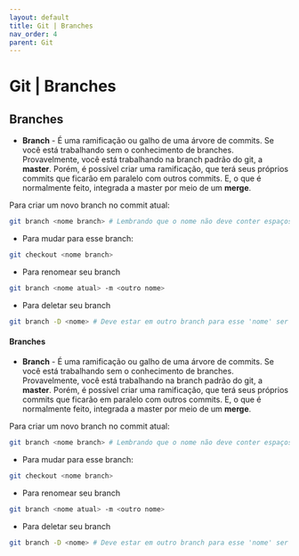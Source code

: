 ```yaml
---
layout: default
title: Git | Branches
nav_order: 4
parent: Git
---
```

 
# Git | Branches

## Branches

* **Branch** - É uma ramificação ou galho de uma árvore de commits. Se você está trabalhando sem o conhecimento de branches. Provavelmente, você está trabalhando na branch padrão do git, a **master**. Porém, é possível criar uma ramificação, que terá seus próprios commits que ficarão em paralelo com outros commits. E, o que é normalmente feito, integrada a master por meio de um **merge**.

Para criar um novo branch no commit atual:

~~~bash
git branch <nome branch> # Lembrando que o nome não deve conter espaços
~~~

* Para mudar para esse branch:

~~~bash
git checkout <nome branch>
~~~

* Para renomear seu branch

~~~bash
git branch <nome atual> -m <outro nome>
~~~

* Para deletar seu branch

~~~bash
git branch -D <nome> # Deve estar em outro branch para esse 'nome' ser deletado
~~~

#### Branches

* **Branch** - É uma ramificação ou galho de uma árvore de commits. Se você está trabalhando sem o conhecimento de branches. Provavelmente, você está trabalhando na branch padrão do git, a **master**. Porém, é possível criar uma ramificação, que terá seus próprios commits que ficarão em paralelo com outros commits. E, o que é normalmente feito, integrada a master por meio de um **merge**.

Para criar um novo branch no commit atual:

~~~bash
git branch <nome branch> # Lembrando que o nome não deve conter espaços
~~~

* Para mudar para esse branch:

~~~bash
git checkout <nome branch>
~~~

* Para renomear seu branch

~~~bash
git branch <nome atual> -m <outro nome>
~~~

* Para deletar seu branch

~~~bash
git branch -D <nome> # Deve estar em outro branch para esse 'nome' ser deletado
~~~

